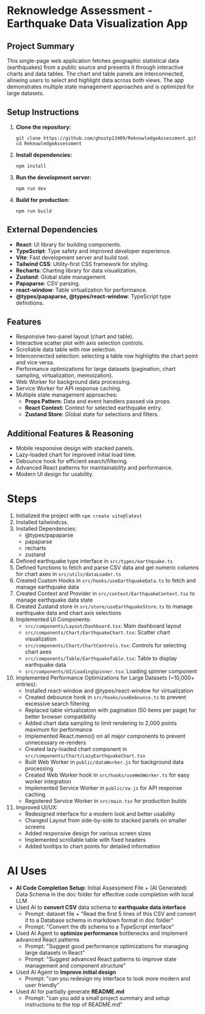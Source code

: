 # Reknowledge Assessment - Earthquake Data Visualization App

## Project Summary

This single-page web application fetches geographic statistical data (earthquakes) from a public source and presents it through interactive charts and data tables. The chart and table panels are interconnected, allowing users to select and highlight data across both views. The app demonstrates multiple state management approaches and is optimized for large datasets.

## Setup Instructions

1. **Clone the repository:**
   ```
   git clone https://github.com/ghostp13409/ReknowledgeAssessment.git
   cd ReknowledgeAssessment
   ```
2. **Install dependencies:**
   ```
   npm install
   ```
3. **Run the development server:**
   ```
   npm run dev
   ```
4. **Build for production:**
   ```
   npm run build
   ```

## External Dependencies

- **React**: UI library for building components.
- **TypeScript**: Type safety and improved developer experience.
- **Vite**: Fast development server and build tool.
- **Tailwind CSS**: Utility-first CSS framework for styling.
- **Recharts**: Charting library for data visualization.
- **Zustand**: Global state management.
- **Papaparse**: CSV parsing.
- **react-window**: Table virtualization for performance.
- **@types/papaparse, @types/react-window**: TypeScript type definitions.

## Features

- Responsive two-panel layout (chart and table).
- Interactive scatter plot with axis selection controls.
- Scrollable data table with row selection.
- Interconnected selection: selecting a table row highlights the chart point and vice versa.
- Performance optimizations for large datasets (pagination, chart sampling, virtualization, memoization).
- Web Worker for background data processing.
- Service Worker for API response caching.
- Multiple state management approaches:
  - **Props Pattern**: Data and event handlers passed via props.
  - **React Context**: Context for selected earthquake entry.
  - **Zustand Store**: Global state for selections and filters.

## Additional Features & Reasoning

- Mobile responsive design with stacked panels.
- Lazy-loaded chart for improved initial load time.
- Debounce hook for efficient search/filtering.
- Advanced React patterns for maintainability and performance.
- Modern UI design for usability.

# Steps

1. Initialized the project with `npm create vite@latest`
2. Installed tailwindcss.
3. Installed Dependencies:
   - @types/papaparse
   - papaparse
   - recharts
   - zustand
4. Defined earthquake type interface in `src/types/earthquake.ts`
5. Defined functions to fetch and parse CSV data and get numeric columns for chart axes in `src/utils/dataLoader.ts`
6. Created Custom Hooks in `src/hooks/useEarthquakeData.ts` to fetch and manage earthquake data
7. Created Context and Provider in `src/context/EarthquakeContext.tsx` to manage earthquake data state
8. Created Zustand store in `src/store/useEarthquakeStore.ts` to manage earthquake data and chart axis selections
9. Implemented UI Components:
   - `src/components/Layout/Dashboard.tsx`: Main dashboard layout
   - `src/components/Chart/EarthquakeChart.tsx`: Scatter chart visualization
   - `src/components/Chart/ChartControls.tsx`: Controls for selecting chart axes
   - `src/components/Table/EarthquakeTable.tsx`: Table to display earthquake data
   - `src/components/UI/LoadingSpinner.tsx`: Loading spinner component
10. Implemented Performance Optimizations for Large Datasets (~10,000+ entries):
    - Installed react-window and @types/react-window for virtualization
    - Created debounce hook in `src/hooks/useDebounce.ts` to prevent excessive search filtering
    - Replaced table virtualization with pagination (50 items per page) for better browser compatibility
    - Added chart data sampling to limit rendering to 2,000 points maximum for performance
    - Implemented React.memo() on all major components to prevent unnecessary re-renders
    - Created lazy-loaded chart component in `src/components/Chart/LazyEarthquakeChart.tsx`
    - Built Web Worker in `public/dataWorker.js` for background data processing
    - Created Web Worker hook in `src/hooks/useWebWorker.ts` for easy worker integration
    - Implemented Service Worker in `public/sw.js` for API response caching
    - Registered Service Worker in `src/main.tsx` for production builds
11. Improved UI/UX:
    - Redesigned interface for a modern look and better usability
    - Changed Layout from side-by-side to stacked panels on smaller screens
    - Added responsive design for various screen sizes
    - Implemented scrollable table with fixed headers
    - Added tooltips to chart points for detailed information

# AI Uses

- **AI Code Completion Setup**: Initial Assessment File + (AI Generated) Data Schema in the doc folder for effective code completion with local LLM
- Used AI to **convert CSV** data schema to **earthquake data interface**
  - Prompt: dataset file + "Read the first 5 lines of this CSV and convert it to a Database schema in markdown format in doc folder"
  - Prompt: "Convert the db schema to a TypeScript interface"
- Used AI Agent to **optimize performance** bottlenecks and implement advanced React patterns
  - Prompt: "Suggest good performance optimizations for managing large datasets in React"
  - Prompt: "Suggest advanced React patterns to improve state management and component structure"
- Used AI Agent to **Improve initial design**
  - Prompt: "can you redesign my interface to look more modern and user friendly"
- Used AI for partially generate **README.md**
  - Prompt: "can you add a small project summary and setup instructions to the top of README.md"
